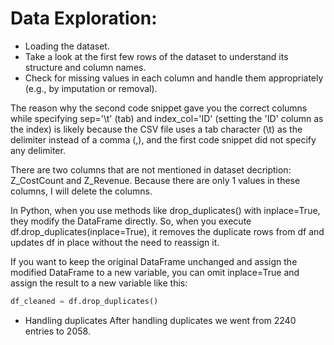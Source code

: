 # Data Exploration:

* Loading the dataset. 
* Take a look at the first few rows of the dataset to understand its structure and column names.
* Check for missing values in each column and handle them appropriately (e.g., by imputation or removal). 

The reason why the second code snippet gave you the correct columns while specifying sep='\t' (tab) and index_col='ID' (setting the 'ID' column as the index) is likely because the CSV file uses a tab character (\t) as the delimiter instead of a comma (,), and the first code snippet did not specify any delimiter.

There are two columns that are not mentioned in dataset decription: Z_CostCount and Z_Revenue. Because there are only 1 values in these columns, I will delete the columns.

In Python, when you use methods like drop_duplicates() with inplace=True, they modify the DataFrame directly. So, when you execute df.drop_duplicates(inplace=True), it removes the duplicate rows from df and updates df in place without the need to reassign it.

If you want to keep the original DataFrame unchanged and assign the modified DataFrame to a new variable, you can omit inplace=True and assign the result to a new variable like this:

```python
df_cleaned = df.drop_duplicates()
```

* Handling duplicates
After handling duplicates we went from 2240 entries to 2058.


